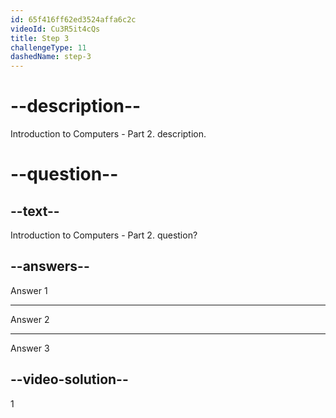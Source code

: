 ```yaml
---
id: 65f416ff62ed3524affa6c2c
videoId: Cu3R5it4cQs
title: Step 3
challengeType: 11
dashedName: step-3
---
```


# --description--

Introduction to Computers - Part 2. description.

# --question--

## --text--

Introduction to Computers - Part 2. question?

## --answers--

Answer 1

---

Answer 2

---

Answer 3

## --video-solution--

1
